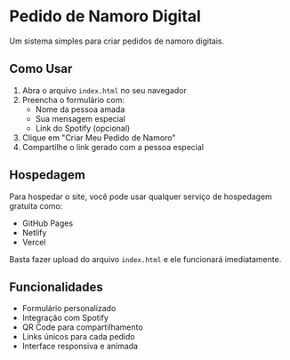 # Pedido de Namoro Digital

Um sistema simples para criar pedidos de namoro digitais.

## Como Usar

1. Abra o arquivo `index.html` no seu navegador
2. Preencha o formulário com:
   - Nome da pessoa amada
   - Sua mensagem especial
   - Link do Spotify (opcional)
3. Clique em "Criar Meu Pedido de Namoro"
4. Compartilhe o link gerado com a pessoa especial

## Hospedagem

Para hospedar o site, você pode usar qualquer serviço de hospedagem gratuita como:
- GitHub Pages
- Netlify
- Vercel

Basta fazer upload do arquivo `index.html` e ele funcionará imediatamente.

## Funcionalidades

- Formulário personalizado
- Integração com Spotify
- QR Code para compartilhamento
- Links únicos para cada pedido
- Interface responsiva e animada 